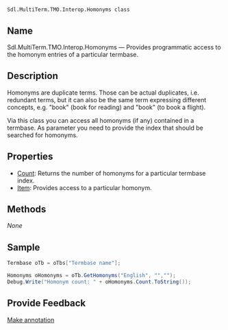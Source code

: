 

# 
    Sdl.MultiTerm.TMO.Interop.Homonyms class



## Name

Sdl.MultiTerm.TMO.Interop.Homonyms —          Provides programmatic access to the homonym entries of a particular termbase.



## Description



Homonyms are duplicate terms. Those can be actual duplicates, i.e. redundant terms, but it can also be the same term expressing different concepts, e.g. "book" (book for reading) and "book" (to book a flight).

Via this class you can access all homonyms (if any) contained in a termbase. As parameter you need to provide the index that should be searched for homonyms.



## Properties

* [Count](Sdl.MultiTerm.TMO.Interop.Homonyms.Count.html): Returns the number of homonyms for a particular termbase index.
* [Item](Sdl.MultiTerm.TMO.Interop.Homonyms.Item.html): Provides access to a particular homonym.




## Methods
*None*


## Sample


```cs
Termbase oTb = oTbs["Termbase name"];

Homonyms oHomonyms = oTb.GetHomonyms("English", "","");
Debug.Write("Homonym count: " + oHomonyms.Count.ToString());
```



## Provide Feedback

[Make annotation](mailto:sdk-feedback@sdl.com&amp;subject=Reference%20for%20Sdl.MultiTerm.TMO.Interop.Homonyms)

